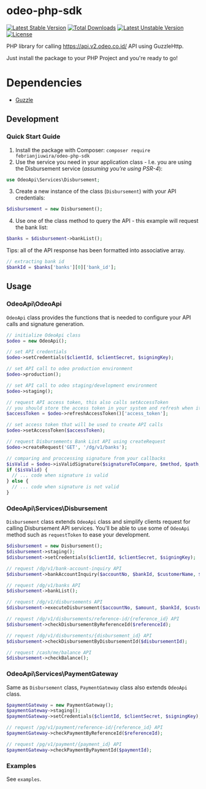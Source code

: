 # odeo-php-sdk

[![Latest Stable Version](https://poser.pugx.org/febrianjiuwira/odeo-php-sdk/v/stable)](https://packagist.org/packages/febrianjiuwira/odeo-php-sdk)
[![Total Downloads](https://poser.pugx.org/febrianjiuwira/odeo-php-sdk/downloads)](https://packagist.org/packages/febrianjiuwira/odeo-php-sdk)
[![Latest Unstable Version](https://poser.pugx.org/febrianjiuwira/odeo-php-sdk/v/unstable)](https://packagist.org/packages/febrianjiuwira/odeo-php-sdk)
[![License](https://poser.pugx.org/febrianjiuwira/odeo-php-sdk/license)](https://packagist.org/packages/febrianjiuwira/odeo-php-sdk)

PHP library for calling https://api.v2.odeo.co.id/ API using GuzzleHttp.

Just install the package to your PHP Project and you're ready to go!

# Dependencies
* [Guzzle](http://docs.guzzlephp.org/en/stable/quickstart.html)

## Development
### Quick Start Guide
1. Install the package with Composer: `composer require febrianjiuwira/odeo-php-sdk` 
2. Use the service you need in your application class - I.e. you are using the Disbursement service (*assuming you're using PSR-4*):
 ```php
use OdeoApi\Services\Disbursement;
```
3. Create a new instance of the class (`Disbursement`) with your API credentials:
```php
$disbursement = new Disbursement();
```
4. Use one of the class method to query the API - this example will request the bank list:
```php
$banks = $disbursement->bankList();
```
Tips: all of the API response has been formatted into associative array.
```php
// extracting bank id
$bankId = $banks['banks'][0]['bank_id'];
```

## Usage
### OdeoApi\OdeoApi
`OdeoApi` class provides the functions that is needed to configure your API calls and signature generation.
```php
// initialize OdeoApi class
$odeo = new OdeoApi();

// set API credentials
$odeo->setCredentials($clientId, $clientSecret, $signingKey);

// set API call to odeo production environment
$odeo->production();

// set API call to odeo staging/development environment
$odeo->staging();

// request API access token, this also calls setAccessToken
// you should store the access token in your system and refresh when it expires
$accessToken = $odeo->refreshAccessToken()['access_token'];

// set access token that will be used to create API calls
$odeo->setAccessToken($accessToken);

// request Disbursements Bank List API using createRequest
$odeo->createRequest('GET', '/dg/v1/banks');

// comparing and proccessing signature from your callbacks
$isValid = $odeo->isValidSignature($signatureToCompare, $method, $path, $timestamp, $body);
if ($isValid) {
  // ... code when signature is valid
} else {
  // ... code when signature is not valid
}
```

### OdeoApi\Services\Disbursement
`Disbursement` class extends `OdeoApi` class and simplify clients request for calling Disbursement API services. You'll be able to use some of `OdeoApi` method such as `requestToken` to ease your development.
```php
$disbursement = new Disbursement();
$disbursement->staging();
$disbursement->setCredentials($clientId, $clientSecret, $signingKey);

// request /dg/v1/bank-account-inquiry API
$disbursement->bankAccountInquiry($accountNo, $bankId, $customerName, $withValidation);

// request /dg/v1/banks API
$disbursement->bankList();

// request ​/dg​/v1​/disbursements API
$disbursement->executeDisbursement($accountNo, $amount, $bankId, $customerName, $referenceId, $description);

// request /dg/v1/disbursements/reference-id/{reference_id} API
$disbursement->checkDisbursementByReferenceId($referenceId);

// request /dg/v1/disbursements/{disbursement_id} API
$disbursement->checkDisbursementByDisbursementId($disbursementId);

// request /cash/me/balance API
$disbursement->checkBalance();
```

### OdeoApi\Services\PaymentGateway
Same as `Disbursement` class, `PaymentGateway` class also extends `OdeoApi` class.
 
```php
$paymentGateway = new PaymentGateway();
$paymentGateway->staging();
$paymentGateway->setCredentials($clientId, $clientSecret, $signingKey);

// request /pg/v1/payment/reference-id/{reference_id} API
$paymentGateway->checkPaymentByReferenceId($referenceId);

// request /pg/v1/payment/{payment_id} API
$paymentGateway->checkPaymentByPaymentId($paymentId);
```

### Examples
See `examples`. 